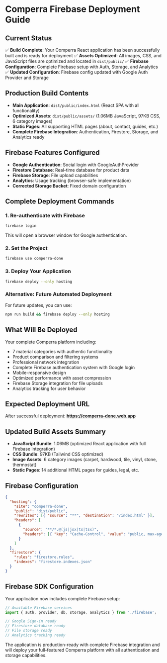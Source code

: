 # Comperra Firebase Deployment Guide

## Current Status
✅ **Build Complete**: Your Comperra React application has been successfully built and is ready for deployment
✅ **Assets Optimized**: All images, CSS, and JavaScript files are optimized and located in `dist/public/`
✅ **Firebase Configuration**: Complete Firebase setup with Auth, Storage, and Analytics
✅ **Updated Configuration**: Firebase config updated with Google Auth Provider and Storage

## Production Build Contents
- **Main Application**: `dist/public/index.html` (React SPA with all functionality)
- **Optimized Assets**: `dist/public/assets/` (1.06MB JavaScript, 97KB CSS, 6 category images)
- **Static Pages**: All supporting HTML pages (about, contact, guides, etc.)
- **Complete Firebase Integration**: Authentication, Firestore, Storage, and Analytics ready

## Firebase Features Configured
- **Google Authentication**: Social login with GoogleAuthProvider
- **Firestore Database**: Real-time database for product data
- **Firebase Storage**: File upload capabilities
- **Analytics**: Usage tracking (browser-safe implementation)
- **Corrected Storage Bucket**: Fixed domain configuration

## Complete Deployment Commands

### 1. Re-authenticate with Firebase
```bash
firebase login
```
This will open a browser window for Google authentication.

### 2. Set the Project
```bash
firebase use comperra-done
```

### 3. Deploy Your Application
```bash
firebase deploy --only hosting
```

### Alternative: Future Automated Deployment
For future updates, you can use:
```bash
npm run build && firebase deploy --only hosting
```

## What Will Be Deployed
Your complete Comperra platform including:
- 7 material categories with authentic functionality
- Product comparison and filtering systems
- Professional network integration
- Complete Firebase authentication system with Google login
- Mobile-responsive design
- Optimized performance with asset compression
- Firebase Storage integration for file uploads
- Analytics tracking for user behavior

## Expected Deployment URL
After successful deployment: **https://comperra-done.web.app**

## Updated Build Assets Summary
- **JavaScript Bundle**: 1.06MB (optimized React application with full Firebase integration)
- **CSS Bundle**: 97KB (Tailwind CSS optimized)
- **Image Assets**: 6 category images (carpet, hardwood, tile, vinyl, stone, thermostat)
- **Static Pages**: 14 additional HTML pages for guides, legal, etc.

## Firebase Configuration
```json
{
  "hosting": {
    "site": "comperra-done",
    "public": "dist/public",
    "rewrites": [{ "source": "**", "destination": "/index.html" }],
    "headers": [
      {
        "source": "**/*.@(js|jsx|ts|tsx)",
        "headers": [{ "key": "Cache-Control", "value": "public, max-age=31536000, immutable" }]
      }
    ]
  },
  "firestore": {
    "rules": "firestore.rules",
    "indexes": "firestore.indexes.json"
  }
}
```

## Firebase SDK Configuration
Your application now includes complete Firebase setup:
```javascript
// Available Firebase services
import { auth, provider, db, storage, analytics } from './firebase';

// Google Sign-in ready
// Firestore database ready
// File storage ready
// Analytics tracking ready
```

The application is production-ready with complete Firebase integration and will deploy your full-featured Comperra platform with all authentication and storage capabilities.